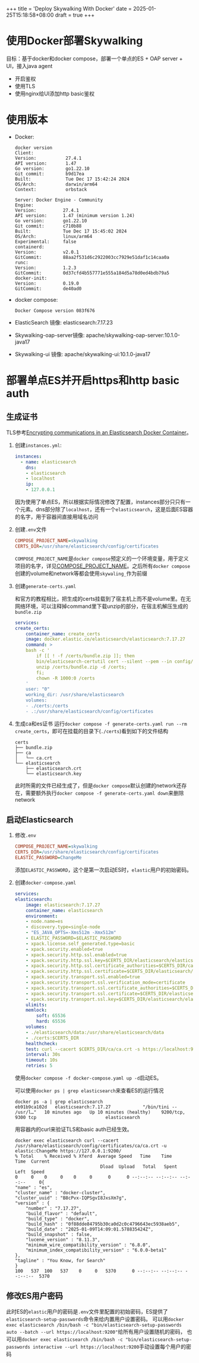 +++
title = 'Deploy Skywalking With Docker'
date = 2025-01-25T15:18:58+08:00
draft = true
+++

# 使用Docker部署Skywalking

目标：基于docker和docker compose，部署一个单点的ES + OAP server + UI，接入java agent

- 开启鉴权
- 使用TLS
- 使用nginx给UI添加http basic鉴权

# 使用版本

- Docker:
    ```
    docker version
    Client:
    Version:           27.4.1
    API version:       1.47
    Go version:        go1.22.10
    Git commit:        b9d17ea
    Built:             Tue Dec 17 15:42:24 2024
    OS/Arch:           darwin/arm64
    Context:           orbstack

    Server: Docker Engine - Community
    Engine:
    Version:          27.4.1
    API version:      1.47 (minimum version 1.24)
    Go version:       go1.22.10
    Git commit:       c710b88
    Built:            Tue Dec 17 15:45:02 2024
    OS/Arch:          linux/arm64
    Experimental:     false
    containerd:
    Version:          v2.0.1
    GitCommit:        88aa2f531d6c2922003cc7929e51daf1c14caa0a
    runc:
    Version:          1.2.3
    GitCommit:        0d37cfd4b557771e555a184d5a78d0ed4bdb79a5
    docker-init:
    Version:          0.19.0
    GitCommit:        de40ad0
    ```

- docker compose:
    ```
    Docker Compose version 083f676
    ```

- ElasticSearch 镜像: elasticsearch:7.17.23

- Skywalking-oap-server镜像: apache/skywalking-oap-server:10.1.0-java17

- Skywalking-ui 镜像: apache/skywalking-ui:10.1.0-java17

# 部署单点ES并开启https和http basic auth

## 生成证书

TLS参考[Encrypting communications in an Elasticsearch Docker Container](https://www.elastic.co/guide/en/elasticsearch/reference/7.17/configuring-tls-docker.html)。

1. 创建`instances.yml`:
    ```yaml
    instances:
      - name: elasticsearch
        dns:
        - elasticsearch
        - localhost
        ip:
        - 127.0.0.1
    ```
    因为使用了单点ES，所以根据实际情况修改了配置，instances部分只只有一个元素。dns部分除了`localhost`，还有一个`elasticsearch`，这是后面ES容器的名字，用于容器间直接用域名访问

1. 创建`.env`文件
    ```ini
    COMPOSE_PROJECT_NAME=skywalking
    CERTS_DIR=/usr/share/elasticsearch/config/certificates
    ```
    `COMPOSE_PROJECT_NAME`是`docker compose`预定义的一个环境变量，用于定义项目的名字，详见[COMPOSE_PROJECT_NAME](https://docs.docker.com/compose/how-tos/environment-variables/envvars/#compose_project_name)。之后所有`docker compose`创建的volume和network等都会使用`skywaling_`作为前缀

1. 创建`generate-certs.yaml`

    和官方的教程相比，把生成的certs挂载到了宿主机上而不是volume里。在无网络环境，可以注释掉command里下载unzip的部分，在宿主机解压生成的`bundle.zip`
    ```yaml
    services:
    create_certs:
        container_name: create_certs
        image: docker.elastic.co/elasticsearch/elasticsearch:7.17.27
        command: >
        bash -c '
            if [[ ! -f /certs/bundle.zip ]]; then
            bin/elasticsearch-certutil cert --silent --pem --in config/certificates/instances.yml -out /certs/bundle.zip;
            unzip /certs/bundle.zip -d /certs;
            fi;
            chown -R 1000:0 /certs
        '
        user: "0"
        working_dir: /usr/share/elasticsearch
        volumes:
        - ./certs:/certs
        - .:/usr/share/elasticsearch/config/certificates
    ```

1. 生成ca和es证书
    运行`docker compose -f generate-certs.yaml run --rm create_certs`，即可在挂载的目录下(`./certs`)看到如下的文件结构
    ```
    certs
    ├── bundle.zip
    ├── ca
    │   └── ca.crt
    └── elasticsearch
        ├── elasticsearch.crt
        └── elasticsearch.key
    ```
    此时所需的文件已经生成了，但是`docker compose`默认创建的network还存在，需要额外执行`docker compose -f generate-certs.yaml down`来删除network

## 启动Elasticsearch

1. 修改`.env`
    ```ini { hl_lines=3}
    COMPOSE_PROJECT_NAME=skywalking
    CERTS_DIR=/usr/share/elasticsearch/config/certificates
    ELASTIC_PASSWORD=ChangeMe
    ```
    添加`ELASTIC_PASSWORD`，这个是第一次启动ES时，`elastic`用户的初始密码。

1. 创建`docker-compose.yaml`
    ```yaml
    services:
    elasticsearch:
        image: elasticsearch:7.17.27
        container_name: elasticsearch
        environment:
        - node.name=es
        - discovery.type=single-node
        - "ES_JAVA_OPTS=-Xms512m -Xmx512m"
        - ELASTIC_PASSWORD=$ELASTIC_PASSWORD
        - xpack.license.self_generated.type=basic
        - xpack.security.enabled=true
        - xpack.security.http.ssl.enabled=true
        - xpack.security.http.ssl.key=$CERTS_DIR/elasticsearch/elasticsearch.key
        - xpack.security.http.ssl.certificate_authorities=$CERTS_DIR/ca/ca.crt
        - xpack.security.http.ssl.certificate=$CERTS_DIR/elasticsearch/elasticsearch.crt
        - xpack.security.transport.ssl.enabled=true
        - xpack.security.transport.ssl.verification_mode=certificate
        - xpack.security.transport.ssl.certificate_authorities=$CERTS_DIR/ca/ca.crt
        - xpack.security.transport.ssl.certificate=$CERTS_DIR/elasticsearch/elasticsearch.crt
        - xpack.security.transport.ssl.key=$CERTS_DIR/elasticsearch/elasticsearch.key
        ulimits:
        memlock:
            soft: 65536
            hard: 65536
        volumes:
        - ./elasticsearch/data:/usr/share/elasticsearch/data
        - ./certs:$CERTS_DIR
        healthcheck:
        test: curl --cacert $CERTS_DIR/ca/ca.crt -s https://localhost:9200 >/dev/null; if [[ $$? == 52 ]]; then echo 0; else echo 1; fi
        interval: 30s
        timeout: 10s
        retries: 5
    ```
    使用`docker compose -f docker-compose.yaml up -d`启动ES。

    可以使用`docker ps | grep elasticsearch`来查看ES的运行情况
    ```
    docker ps -a | grep elasticsearch
    eb91b9ca102d   elasticsearch:7.17.27            "/bin/tini -- /usr/l…"   10 minutes ago   Up 10 minutes (healthy)    9200/tcp, 9300 tcp                          elasticsearch
    ```

    用容器内的curl来验证TLS和basic auth已经生效。
    ```
    docker exec elasticsearch curl --cacert /usr/share/elasticsearch/config/certificates/ca/ca.crt -u elastic:ChangeMe https://127.0.0.1:9200/
    % Total    % Received % Xferd  Average Speed   Time    Time     Time  Current
                                    Dload  Upload   Total   Spent    Left  Speed
    0     0    0     0    0     0      0      0 --:--:-- --:--:-- --:--:--     0{
    "name" : "es",
    "cluster_name" : "docker-cluster",
    "cluster_uuid" : "B8cPvx-IQPSgvI8JxsXm7g",
    "version" : {
        "number" : "7.17.27",
        "build_flavor" : "default",
        "build_type" : "docker",
        "build_hash" : "0f88dde84795b30ca0d2c0c4796643ec5938aeb5",
        "build_date" : "2025-01-09T14:09:01.578835424Z",
        "build_snapshot" : false,
        "lucene_version" : "8.11.3",
        "minimum_wire_compatibility_version" : "6.8.0",
        "minimum_index_compatibility_version" : "6.0.0-beta1"
    },
    "tagline" : "You Know, for Search"
    }
    100   537  100   537    0     0   5370      0 --:--:-- --:--:-- --:--:--  5370
    ```

## 修改ES用户密码

此时ES的`elastic`用户的密码是`.env`文件里配置的初始密码，ES提供了`elasticsearch-setup-passwords`命令来给内置用户设置密码。
可以用`docker exec elasticsearch /bin/bash -c "bin/elasticsearch-setup-passwords auto --batch --url https://localhost:9200"`给所有用户设置随机的密码，
也可以用`docker exec elasticsearch /bin/bash -c "bin/elasticsearch-setup-passwords interactive --url https://localhost:9200`手动设置每个用户的密码